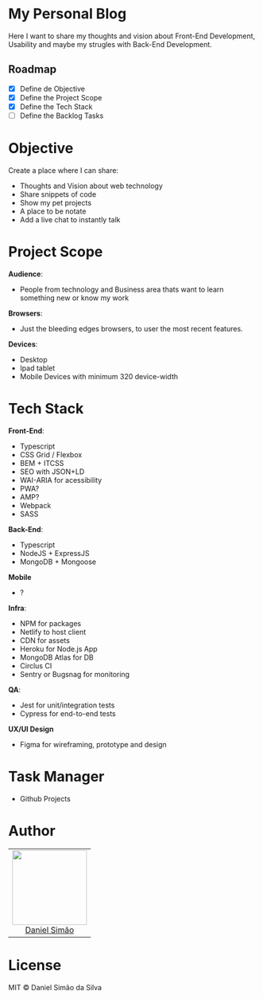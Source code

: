 # My Personal Blog

Here I want to share my thoughts and vision about Front-End Development, Usability and maybe my strugles with Back-End Development.

## Roadmap

- [x] Define de Objective
- [x] Define the Project Scope
- [x] Define the Tech Stack
- [ ] Define the Backlog Tasks

# Objective

Create a place where I can share:

- Thoughts and Vision about web technology
- Share snippets of code
- Show my pet projects
- A place to be notate
- Add a live chat to instantly talk

# Project Scope

**Audience**:

- People from technology and Business area thats
  want to learn something new or know my work

**Browsers**:

- Just the bleeding edges browsers,
  to user the most recent features.

**Devices**:

- Desktop
- Ipad tablet
- Mobile Devices with minimum 320 device-width

# Tech Stack

**Front-End**:

- Typescript
- CSS Grid / Flexbox
- BEM + ITCSS
- SEO with JSON+LD
- WAI-ARIA for acessibility
- PWA?
- AMP?
- Webpack
- SASS

**Back-End**:

- Typescript
- NodeJS + ExpressJS
- MongoDB + Mongoose

**Mobile**

- ?

**Infra**:

- NPM for packages
- Netlify to host client
- CDN for assets
- Heroku for Node.js App
- MongoDB Atlas for DB
- Circlus CI
- Sentry or Bugsnag for monitoring

**QA**:

- Jest for unit/integration tests
- Cypress for end-to-end tests

**UX/UI Design**

- Figma for wireframing, prototype and design


# Task Manager

- Github Projects

# Author

<table>
  <tbody>
    <tr>
      <td align="center">
        <img width="150" height="150"
        src="https://avatars2.githubusercontent.com/u/4645658?s=460&u=72ded9dd7cf1d6bfae41ed541fc349ca76d42d95&v=4">
        </br>
        <a href="https://github.com/simaodeveloper">Daniel Simão</a>
      </td>
    </tr>
  <tbody>
</table>


# License

MIT © Daniel Simão da Silva

